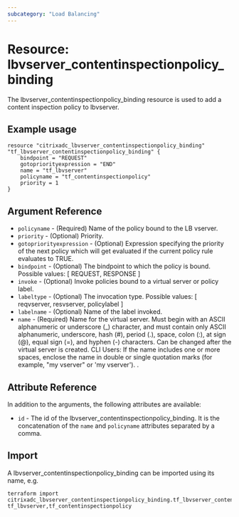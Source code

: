 ```yaml
---
subcategory: "Load Balancing"
---
```


# Resource: lbvserver_contentinspectionpolicy_binding

The lbvserver_contentinspectionpolicy_binding resource is used to add a content inspection policy to lbvserver.


## Example usage

```hcl
resource "citrixadc_lbvserver_contentinspectionpolicy_binding" "tf_lbvserver_contentinspectionpolicy_binding" {
	bindpoint = "REQUEST"
	gotopriorityexpression = "END"
	name = "tf_lbvserver"
	policyname = "tf_contentinspectionpolicy"
	priority = 1    
}
```


## Argument Reference

* `policyname` - (Required) Name of the policy bound to the LB vserver.
* `priority` - (Optional) Priority.
* `gotopriorityexpression` - (Optional) Expression specifying the priority of the next policy which will get evaluated if the current policy rule evaluates to TRUE.
* `bindpoint` - (Optional) The bindpoint to which the policy is bound. Possible values: [ REQUEST, RESPONSE ]
* `invoke` - (Optional) Invoke policies bound to a virtual server or policy label.
* `labeltype` - (Optional) The invocation type. Possible values: [ reqvserver, resvserver, policylabel ]
* `labelname` - (Optional) Name of the label invoked.
* `name` - (Required) Name for the virtual server. Must begin with an ASCII alphanumeric or underscore (_) character, and must contain only ASCII alphanumeric, underscore, hash (#), period (.), space, colon (:), at sign (@), equal sign (=), and hyphen (-) characters. Can be changed after the virtual server is created.  CLI Users: If the name includes one or more spaces, enclose the name in double or single quotation marks (for example, "my vserver" or 'my vserver'). .


## Attribute Reference

In addition to the arguments, the following attributes are available:

* `id` - The id of the lbvserver_contentinspectionpolicy_binding. It is the concatenation of the `name` and `policyname` attributes separated by a comma.


## Import

A lbvserver_contentinspectionpolicy_binding can be imported using its name, e.g.

```shell
terraform import citrixadc_lbvserver_contentinspectionpolicy_binding.tf_lbvserver_contentinspectionpolicy_binding tf_lbvserver,tf_contentinspectionpolicy
```
